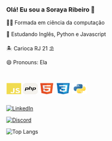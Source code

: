 ### Olá! Eu sou a Soraya Ribeiro 👋

👩‍🎓 Formada em ciência da computação

🌱 Estudando Inglês, Python e Javascript

🏝 Carioca RJ 21 ⛱

😄 Pronouns: Ela


##  
<div style="display: inline_block"><br>
  <img align="center" alt="Js" height="30" width="40" src="https://raw.githubusercontent.com/devicons/devicon/master/icons/javascript/javascript-plain.svg">
  <img align="center" alt="PHP" height="30" width="40" src="https://raw.githubusercontent.com/tandpfun/skill-icons/59059d9d1a2c092696dc66e00931cc1181a4ce1f/icons/PHP-Light.svg">
  <img align="center" alt="HTML" height="30" width="40" src="https://raw.githubusercontent.com/devicons/devicon/master/icons/html5/html5-original.svg">
  <img align="center" alt="CSS" height="30" width="40" src="https://raw.githubusercontent.com/devicons/devicon/master/icons/css3/css3-original.svg">
  <img align="center" alt="Python" height="30" width="40" src="https://raw.githubusercontent.com/devicons/devicon/master/icons/python/python-original.svg">   
</div>

##
  
<div style="display: inline_block"> 

  
   	
  [![LinkedIn](https://img.shields.io/badge/LinkedIn-000?style=for-the-badge&logo=linkedin&logoColor=0E76A8)](https://www.linkedin.com/in/sorayaalr/)


  [![Discord](https://img.shields.io/badge/Discord-000?style=for-the-badge&logo=discord)](https://www.discord.com/in/spellzim)
  

    
 </div>


![Top Langs](https://github-readme-stats-git-masterrstaa-rickstaa.vercel.app/api/top-langs/?username=sorayaribeiro&layout=compact&bg_color=000&border_color=30A3DC&title_color=E94D5F&text_color=FFF&hide_title=true&hide=stars)










